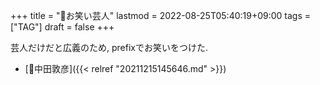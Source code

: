 +++
title = "🔖お笑い芸人"
lastmod = 2022-08-25T05:40:19+09:00
tags = ["TAG"]
draft = false
+++

芸人だけだと広義のため, prefixでお笑いをつけた.

-   [👨中田敦彦]({{< relref "20211215145646.md" >}})
